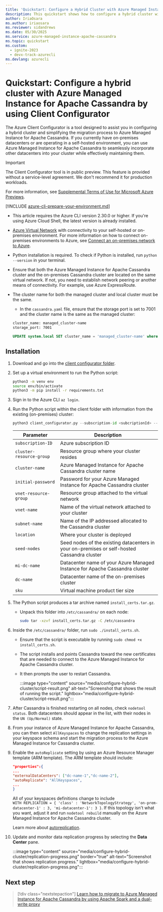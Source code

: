 ```yaml
---
title: 'Quickstart: Configure a Hybrid Cluster with Azure Managed Instance for Apache Cassandra Client Configurator'
description: This quickstart shows how to configure a hybrid cluster with Azure Managed Instance for Apache Cassandra Client Configurator.
author: IriaOsara
ms.author: iriaosara
ms.reviewer: sidandrews
ms.date: 05/30/2025
ms.service: azure-managed-instance-apache-cassandra
ms.topic: quickstart
ms.custom:
  - ignite-2023
  - devx-track-azurecli
ms.devlang: azurecli
---
```


# Quickstart: Configure a hybrid cluster with Azure Managed Instance for Apache Cassandra by using Client Configurator

The Azure Client Configurator is a tool designed to assist you in configuring a hybrid cluster and simplifying the migration process to Azure Managed Instance for Apache Cassandra. If you currently have on-premises datacenters or are operating in a self-hosted environment, you can use Azure Managed Instance for Apache Cassandra to seamlessly incorporate other datacenters into your cluster while effectively maintaining them.

> [!IMPORTANT]  
> The Client Configurator tool is in public preview. This feature is provided without a service-level agreement. We don't recommend it for production workloads.
>
> For more information, see [Supplemental Terms of Use for Microsoft Azure Previews](https://azure.microsoft.com/support/legal/preview-supplemental-terms/).

[!INCLUDE [azure-cli-prepare-your-environment.md](~/reusable-content/azure-cli/azure-cli-prepare-your-environment.md)]

- This article requires the Azure CLI version 2.30.0 or higher. If you're using Azure Cloud Shell, the latest version is already installed.
- [Azure Virtual Network](/azure/virtual-network/virtual-networks-overview) with connectivity to your self-hosted or on-premises environment. For more information on how to connect on-premises environments to Azure, see [Connect an on-premises network to Azure](/azure/architecture/reference-architectures/hybrid-networking/).
- Python installation is required. To check if Python is installed, run `python --version` in your terminal.
- Ensure that both the Azure Managed Instance for Apache Cassandra cluster and the on-premises Cassandra cluster are located on the same virtual network. If not, you need to establish network peering or another means of connectivity. For example, use Azure ExpressRoute.
- The cluster name for both the managed cluster and local cluster must be the same.
    * In the `cassandra.yaml` file, ensure that the storage port is set to 7001 and the cluster name is the same as the managed cluster:

    ```bash
    cluster_name: managed_cluster-name
    storage_port: 7001
     ```
    
    ```sql
    UPDATE system.local SET cluster_name = 'managed_cluster-name' where key='local';
    ```

## Installation

1. Download and go into the [client configurator folder](https://aka.ms/configurator-tool).
1. Set up a virtual environment to run the Python script:

    ```bash
    python3 -m venv env
    source env/bin/activate
    python3 -m pip install -r requirements.txt
    ```

1. Sign in to the Azure CLI `az login`.
1. Run the Python script within the client folder with information from the existing (on-premises) cluster:

    ```python
    python3 client_configurator.py --subscription-id <subcriptionId> --cluster-resource-group <clusterResourceGroup> --cluster-name <clusterName> --initial-password <initialPassword> --vnet-resource-group <vnetResourceGroup> --vnet-name <vnetName> --subnet-name <subnetName> --location <location> --seed-nodes <seed1 seed2 seed3> --mi-dc-name <managedInstanceDataCenterName> --dc-name <onPremDataCenterName> --sku <sku>
    ```

    |Parameter|Description|
    |---------|-----------|
    `subscription-ID`| Azure subscription ID
    `cluster-resource-group`| Resource group where your cluster resides
    `cluster-name`| Azure Managed Instance for Apache Cassandra cluster name
    `initial-password`| Password for your Azure Managed Instance for Apache Cassandra cluster
    `vnet-resource-group`| Resource group attached to the virtual network
    `vnet-name`| Name of the virtual network attached to your cluster
    `subnet-name`| Name of the IP addressed allocated to the Cassandra cluster
    `location`| Where your cluster is deployed
    `seed-nodes`| Seed nodes of the existing datacenters in your on-premises or self-hosted Cassandra cluster
    `mi-dc-name`| Datacenter name of your Azure Managed Instance for Apache Cassandra cluster
    `dc-name`| Datacenter name of the on-premises cluster
    `sku`| Virtual machine product tier size

1. The Python script produces a tar archive named `install_certs.tar.gz`.
    * Unpack this folder into `/etc/cassandra/` on each node:

      ```bash
      sudo tar -xzvf install_certs.tar.gz -C /etc/cassandra
      ```

1. Inside the `/etc/cassandra/` folder, run `sudo ./install_certs.sh`.
   * Ensure that the script is executable by running `sudo chmod +x install_certs.sh`.
   * The script installs and points Cassandra toward the new certificates that are needed to connect to the Azure Managed Instance for Apache Cassandra cluster.
   * It then prompts the user to restart Cassandra.

     :::image type="content" source="media/configure-hybrid-cluster/script-result.png" alt-text="Screenshot that shows the result of running the script." lightbox="media/configure-hybrid-cluster/script-result.png":::

1. After Cassandra is finished restarting on all nodes, check `nodetool status`. Both datacenters should appear in the list, with their nodes in the `UN (Up/Normal)` state.
1. From your instance of Azure Managed Instance for Apache Cassandra, you can then select `AllKeyspaces` to change the replication settings in your keyspace schema and start the migration process to the Azure Managed Instance for Cassandra cluster.
1. Enable the `autoReplicate` setting by using an Azure Resource Manager template (ARM template). The ARM template should include:

    ```json
    "properties":{
    ...
    "externalDataCenters": ["dc-name-1","dc-name-2"],
    "autoReplicate": "AllKeyspaces",
    ...
    }
    ```

    All of your keyspaces definitions change to include  
    `WITH REPLICATION = { 'class' : 'NetworkTopologyStrategy', 'on-prem-datacenter-1' : 3, 'mi-datacenter-1': 3 }`.
    If this topology isn't what you want, adjust it and run `nodetool rebuild` manually on the Azure Managed Instance for Apache Cassandra cluster.
  
    Learn more about [autoreplication](https://aka.ms/auto-replication).

1. Update and monitor data replication progress by selecting the **Data Center** pane.

   :::image type="content" source="media/configure-hybrid-cluster/replication-progress.png" border="true" alt-text="Screenshot that shows replication progress." lightbox="media/configure-hybrid-cluster/replication-progress.png":::

## Next step

> [!div class="nextstepaction"]
> [Learn how to migrate to Azure Managed Instance for Apache Cassandra by using Apache Spark and a dual-write proxy](dual-write-proxy-migration.md)

